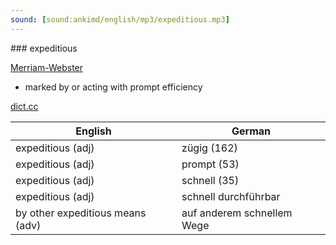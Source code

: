 ```yaml
---
sound: [sound:ankimd/english/mp3/expeditious.mp3]
---
```


\### expeditious

[Merriam-Webster](https://www.merriam-webster.com/dictionary/expeditious)

- marked by or acting with prompt efficiency

[dict.cc](https://www.dict.cc/expeditious)

| English        | German       |
| -------------- | ------------ |
| expeditious (adj) | zügig (162) |
| expeditious (adj) | prompt (53) |
| expeditious (adj) | schnell (35) |
| expeditious (adj) | schnell durchführbar |
| by other expeditious means (adv) | auf anderem schnellem Wege |
